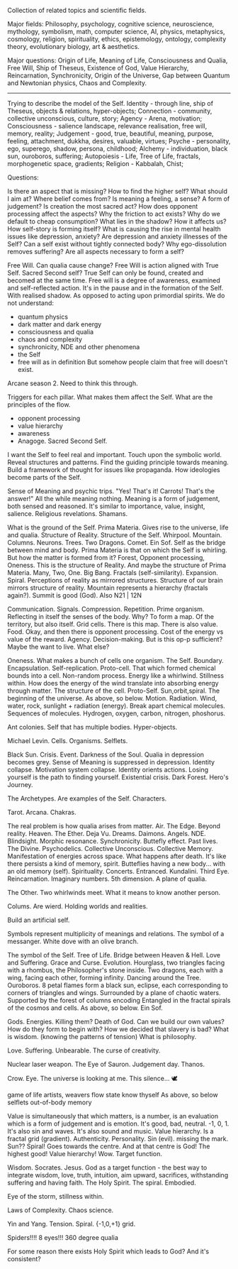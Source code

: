 
Collection of related topics and scientific fields.

Major fields:
Philosophy, psychology, cognitive science, neuroscience, mythology, symbolism, math, computer science, AI, physics, metaphysics, cosmology, religion, spirituality, ethics, epistemology, ontology, complexity theory, evolutionary biology, art & aesthetics.

Major questions:
Origin of Life, Meaning of Life, Consciousness and Qualia, Free Will, Ship of Theseus, Existence of God, Value Hierarchy, Reincarnation, Synchronicity, Origin of the Universe, Gap between Quantum and Newtonian physics, Chaos and Complexity.

------

Trying to describe the model of the Self.
Identity - through line, ship of Theseus, objects & relations, hyper-objects;
Connection - community, collective unconscious, culture, story;
Agency - Arena, motivation;
Consciousness - salience landscape, relevance realisation, free will, memory, reality;
Judgement - good, true, beautiful, meaning, purpose, feeling, attachment, dukkha, desires, valuable, virtues;
Psyche - personality, ego, superego, shadow, persona, childhood;
Alchemy - individuation, black sun, ouroboros, suffering;
Autopoiesis - Life, Tree of Life, fractals, morphogenetic space, gradients;
Religion - Kabbalah, Chist;

Questions:

Is there an aspect that is missing?
How to find the higher self? What should I aim at?
Where belief comes from?
Is meaning a feeling, a sense? A form of judgement?
Is creation the most sacred act?
How does opponent processing affect the aspects?
Why the friction to act exists? Why do we default to cheap consumption?
What lies in the shadow? How it affects us?
How self-story is forming itself?
What is causing the rise in mental health issues like depression, anxiety?
Are depression and anxiety illnesses of the Self?
Can a self exist without tightly connected body?
Why ego-dissolution removes suffering?
Are all aspects necessary to form a self?

Free Will.
Can qualia cause change?
Free Will is action aligned with True Self. Sacred Second self?
True Self can only be found, created and becomed at the same time.
Free will is a degree of awareness, examined and self-reflected action.
It's in the pause and in the formation of the Self. With realised shadow.
As opposed to acting upon primordial spirits.
We do not understand:
- quantum physics
- dark matter and dark energy
- consciousness and qualia
- chaos and complexity
- synchronicity, NDE and other phenomena
- the Self
- free will as in definition
But somehow people claim that free will doesn't exist.

Arcane season 2. Need to think this through.

Triggers for each pillar. What makes them affect the Self.
What are the principles of the flow.
- opponent processing
- value hierarchy
- awareness
- Anagoge. Sacred Second Self.

I want the Self to feel real and important. Touch upon the symbolic world.
Reveal structures and patterns. Find the guiding principle towards meaning.
Build a framework of thought for issues like propaganda.
How ideologies become parts of the Self.

Sense of Meaning and psychic trips.
"Yes! That's it! Carrots! That's the answer!"
All the while meaning nothing.
Meaning is a form of judgement, both sensed and reasoned.
It's similar to importance, value, insight, salience.
Religious revelations.
Shamans.

What is the ground of the Self.
Prima Materia. Gives rise to the universe, life and qualia.
Structure of Reality. Structure of the Self.
Whirpool. Mountain. Columns. Neurons. Trees. Two Dragons. Comet. Ein Sof.
Self as the bridge between mind and body.
Prima Materia is that on which the Self is whirling.
But how the matter is formed from it?
Forest, Opponent processing, Oneness.
This is the structure of Reality. And maybe the structure of Prima Materia.
Many, Two, One.
Big Bang. Fractals (self-similarity). Expansion. Spiral.
Perceptions of reality as mirrored structures.
Structure of our brain mirrors structure of reality.
Mountain represents a hierarchy (fractals again?). Summit is good (God). Also N21 | 12N

Communication. Signals. Compression. Repetition.
Prime organism. Reflecting in itself the senses of the body. Why?
To form a map. Of the territory, but also itself. Grid cells.
There is this map. There is also value. Food.
Okay, and then there is opponent processing.
Cost of the energy vs value of the reward. Agency. Decision-making.
But is this op-p sufficient?
Maybe the want to live. What else?

Oneness. What makes a bunch of cells one organism. The Self.
Boundary. Encapsulation. Self-replication. Proto-cell.
That which formed chemical bounds into a cell.
Non-random process. Energy like a whirlwind. Stillness within.
How does the energy of the wind translate into absorbing energy through matter.
The structure of the cell.
Proto-Self.
Sun,orbit,spiral. The beginning of the universe.
As above, so below. Motion. Radiation.
Wind, water, rock, sunlight + radiation (energy). Break apart chemical molecules.
Sequences of molecules. Hydrogen, oxygen, carbon, nitrogen, phoshorus.

Ant colonies. Self that has multiple bodies. Hyper-objects.

Michael Levin. Cells. Organisms. Selflets.

Black Sun.
Crisis. Event. Darkness of the Soul.
Qualia in depression becomes grey.
Sense of Meaning is suppressed in depression.
Identity collapse. Motivation system collapse.
Identity orients actions.
Losing yourself is the path to finding yourself.
Existential crisis. Dark Forest.
Hero's Journey.

The Archetypes.
Are examples of the Self. Characters.

Tarot. Arcana. Chakras.

The real problem is how qualia arises from matter.
Air. The Edge. Beyond reality. Heaven. The Ether.
Deja Vu. Dreams. Daimons. Angels.
NDE. Blindsight. Morphic resonance. Synchronicity.
Buttefly effect. Past lives. The Divine. Psychodelics.
Collective Unconscious. Collective Memory.
Manifestation of energies across space.
What happens after death. It's like there persists a kind of memory, spirit.
Butteflies having a new body... with an old memory (self).
Spirituality. Concerts. Entranced.
Kundalini. Third Eye. Reincarnation.
Imaginary numbers. 5th dimension. A plane of qualia.


The Other. Two whirlwinds meet. What it means to know another person.

Colums. Are wierd. Holding worlds and realities.

Build an artificial self.

Symbols represent multiplicity of meanings and relations.
The symbol of a messanger. White dove with an olive branch.

The symbol of the Self.
Tree of Life. Bridge between Heaven & Hell. Love and Suffering. Grace and Curse. Evolution.
Hourglass, two triangles facing with a rhombus, the Philosopher's stone inside.
Two dragons, each with a wing, facing each other, forming infinity. Dancing around the Tree. Ouroboros.
8 petal flames form a black sun, eclipse, each corresponding to corners of triangles and wings.
Surrounded by a plane of chaotic waters. Supported by the forest of columns encoding 
Entangled in the fractal spirals of the cosmos and cells. As above, so below.
Ein Sof.

Gods. Energies.
Killing them?
Death of God.
Can we build our own values?
How do they form to begin with?
How we decided that slavery is bad?
What is wisdom. (knowing the patterns of tension)
What is philosophy.

Love. Suffering. Unbearable.
The curse of creativity.

Nuclear laser weapon. The Eye of Sauron. Judgement day. Thanos.

Crow. Eye. The universe is looking at me. This silence... 🕊️

game of life
artists, weavers
flow state
know thyself
As above, so below
selflets
out-of-body memory

Value is simultaneously that which matters, is a number, is an evaluation which is a form of judgement and is emotion. It's good, bad, neutral. -1, 0, 1.
It's also sin and waves. It's also sound and music.
Value hierarchy. Is a fractal grid (gradient).
Authenticity. Personality.
Sin (evil). missing the mark. Sun?? Spiral! Goes towards the centre.
And at that centre is God! The highest good! Value hierarchy! Wow. Target function.

Wisdom. Socrates. Jesus.
God as a target function - the best way to integrate wisdom, love, truth, intuition, aim upward, sacrifices, withstanding suffering and having faith. The Holy Spirit. The spiral. Embodied.

Eye of the storm, stillness within.

Laws of Complexity. Chaos science.

Yin and Yang. Tension. Spiral. {-1,0,+1} grid.

Spiders!!!! 8 eyes!!! 360 degree qualia

For some reason there exists Holy Spirit which leads to God? And it's consistent?

